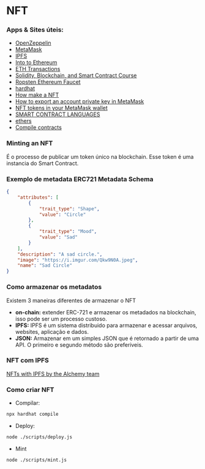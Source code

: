 # NFT

### Apps & Sites úteis:
- [OpenZeppelin](https://openzeppelin.com/)
- [MetaMask](https://metamask.io/)
- [IPFS](https://docs.ipfs.io/concepts/what-is-ipfs/)
- [Into to Ethereum](https://ethereum.org/en/developers/docs/intro-to-ethereum/)
- [ETH Transactions](https://ethereum.org/en/developers/docs/transactions/)
- [Solidity, Blockchain, and Smart Contract Course](https://www.youtube.com/watch?v=M576WGiDBdQ)
- [Ropsten Ethereum Faucet](https://faucet.ropsten.be/)
- [hardhat](https://hardhat.org/getting-started/)
- [How make a NFT](https://www.freecodecamp.org/news/how-to-make-an-nft/)
- [How to export an account private key in MetaMask](https://metamask.zendesk.com/hc/en-us/articles/360015289632-How-to-Export-an-Account-Private-Key)
- [NFT tokens in your MetaMask wallet](https://metamask.zendesk.com/hc/en-us/articles/360058238591-NFT-tokens-in-your-MetaMask-wallet)
- [SMART CONTRACT LANGUAGES](https://ethereum.org/en/developers/docs/smart-contracts/languages/)
- [ethers](https://docs.ethers.io/v5/)
- [Compile contracts](https://hardhat.org/guides/compile-contracts.html)

### Minting an NFT

É o processo de publicar um token único na blockchain. Esse token é uma instancia do Smart Contract.

### Exemplo de metadata ERC721 Metadata Schema

```json
{
	"attributes": [
		{
			"trait_type": "Shape",
			"value": "Circle"
		},
		{
			"trait_type": "Mood",
			"value": "Sad"
		}
	],
	"description": "A sad circle.",
	"image": "https://i.imgur.com/Qkw9N0A.jpeg",
	"name": "Sad Circle"
}
```

### Como armazenar os metadatos
Existem 3 maneiras diferentes de armazenar o NFT

- **on-chain:** extender ERC-721 e armazenar os metadados na blockchain, isso pode ser um processo custoso.
- **IPFS:** IPFS é um sistema distribuido para armazenar e acessar arquivos, websites, aplicação e dados.
- **JSON:** Armazenar em um simples JSON que é retornado a partir de uma API.
O primeiro e segundo método são preferiveis.

### NFT com IPFS
[NFTs with IPFS by the Alchemy team](https://docs.alchemy.com/alchemy/tutorials/how-to-create-an-nft/how-to-mint-a-nft#step-4-configure-the-metadata-for-your-nft-using-ipfs)



### Como criar NFT
- Compilar:
```bash 
npx hardhat compile
```

- Deploy:
```bash
node ./scripts/deploy.js
```

- Mint
```bash
node ./scripts/mint.js
```